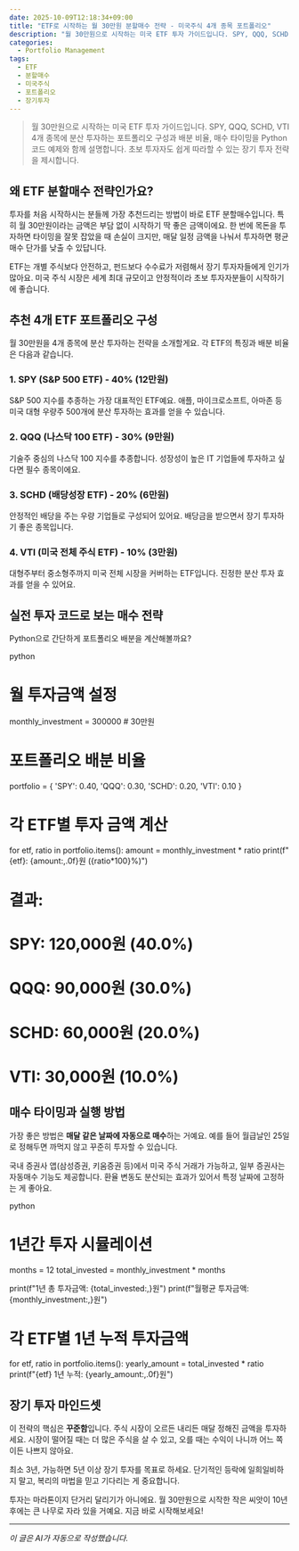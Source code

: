 ```yaml
---
date: 2025-10-09T12:18:34+09:00
title: "ETF로 시작하는 월 30만원 분할매수 전략 - 미국주식 4개 종목 포트폴리오"
description: "월 30만원으로 시작하는 미국 ETF 투자 가이드입니다. SPY, QQQ, SCHD, VTI 4개 종목에 분산 투자하는 포트폴리오 구성과 배분 비율, 매수 타이밍을 Python 코드 예제와 함께 설명합니다. 초보 투자자도 쉽게 따라할 수 있는 장기 투자 전략을 제시합니다."
categories:
  - Portfolio Management
tags:
  - ETF
  - 분할매수
  - 미국주식
  - 포트폴리오
  - 장기투자
---
```


> 월 30만원으로 시작하는 미국 ETF 투자 가이드입니다. SPY, QQQ, SCHD, VTI 4개 종목에 분산 투자하는 포트폴리오 구성과 배분 비율, 매수 타이밍을 Python 코드 예제와 함께 설명합니다. 초보 투자자도 쉽게 따라할 수 있는 장기 투자 전략을 제시합니다.
 
## 왜 ETF 분할매수 전략인가요?

투자를 처음 시작하시는 분들께 가장 추천드리는 방법이 바로 ETF 분할매수입니다. 특히 월 30만원이라는 금액은 부담 없이 시작하기 딱 좋은 금액이에요. 한 번에 목돈을 투자하면 타이밍을 잘못 잡았을 때 손실이 크지만, 매달 일정 금액을 나눠서 투자하면 평균 매수 단가를 낮출 수 있답니다.

ETF는 개별 주식보다 안전하고, 펀드보다 수수료가 저렴해서 장기 투자자들에게 인기가 많아요. 미국 주식 시장은 세계 최대 규모이고 안정적이라 초보 투자자분들이 시작하기에 좋습니다.

## 추천 4개 ETF 포트폴리오 구성

월 30만원을 4개 종목에 분산 투자하는 전략을 소개할게요. 각 ETF의 특징과 배분 비율은 다음과 같습니다.

### 1. SPY (S&P 500 ETF) - 40% (12만원)

S&P 500 지수를 추종하는 가장 대표적인 ETF예요. 애플, 마이크로소프트, 아마존 등 미국 대형 우량주 500개에 분산 투자하는 효과를 얻을 수 있습니다.

### 2. QQQ (나스닥 100 ETF) - 30% (9만원)

기술주 중심의 나스닥 100 지수를 추종합니다. 성장성이 높은 IT 기업들에 투자하고 싶다면 필수 종목이에요.

### 3. SCHD (배당성장 ETF) - 20% (6만원)

안정적인 배당을 주는 우량 기업들로 구성되어 있어요. 배당금을 받으면서 장기 투자하기 좋은 종목입니다.

### 4. VTI (미국 전체 주식 ETF) - 10% (3만원)

대형주부터 중소형주까지 미국 전체 시장을 커버하는 ETF입니다. 진정한 분산 투자 효과를 얻을 수 있어요.

## 실전 투자 코드로 보는 매수 전략

Python으로 간단하게 포트폴리오 배분을 계산해볼까요?

python
# 월 투자금액 설정
monthly_investment = 300000  # 30만원

# 포트폴리오 배분 비율
portfolio = {
    'SPY': 0.40,
    'QQQ': 0.30,
    'SCHD': 0.20,
    'VTI': 0.10
}

# 각 ETF별 투자 금액 계산
for etf, ratio in portfolio.items():
    amount = monthly_investment * ratio
    print(f"{etf}: {amount:,.0f}원 ({ratio*100}%)")

# 결과:
# SPY: 120,000원 (40.0%)
# QQQ: 90,000원 (30.0%)
# SCHD: 60,000원 (20.0%)
# VTI: 30,000원 (10.0%)


## 매수 타이밍과 실행 방법

가장 좋은 방법은 **매달 같은 날짜에 자동으로 매수**하는 거예요. 예를 들어 월급날인 25일로 정해두면 까먹지 않고 꾸준히 투자할 수 있습니다.

국내 증권사 앱(삼성증권, 키움증권 등)에서 미국 주식 거래가 가능하고, 일부 증권사는 자동매수 기능도 제공합니다. 환율 변동도 분산되는 효과가 있어서 특정 날짜에 고정하는 게 좋아요.

python
# 1년간 투자 시뮬레이션
months = 12
total_invested = monthly_investment * months

print(f"1년 총 투자금액: {total_invested:,}원")
print(f"월평균 투자금액: {monthly_investment:,}원")

# 각 ETF별 1년 누적 투자금액
for etf, ratio in portfolio.items():
    yearly_amount = total_invested * ratio
    print(f"{etf} 1년 누적: {yearly_amount:,.0f}원")


## 장기 투자 마인드셋

이 전략의 핵심은 **꾸준함**입니다. 주식 시장이 오르든 내리든 매달 정해진 금액을 투자하세요. 시장이 떨어질 때는 더 많은 주식을 살 수 있고, 오를 때는 수익이 나니까 어느 쪽이든 나쁘지 않아요.

최소 3년, 가능하면 5년 이상 장기 투자를 목표로 하세요. 단기적인 등락에 일희일비하지 말고, 복리의 마법을 믿고 기다리는 게 중요합니다.

투자는 마라톤이지 단거리 달리기가 아니에요. 월 30만원으로 시작한 작은 씨앗이 10년 후에는 큰 나무로 자라 있을 거예요. 지금 바로 시작해보세요!

<!-- more -->

---

*이 글은 AI가 자동으로 작성했습니다.*
